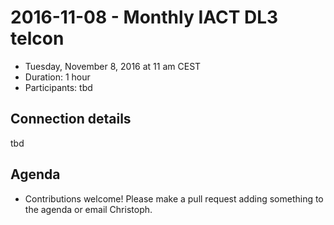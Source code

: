 # 2016-11-08 - Monthly IACT DL3 telcon

* Tuesday, November 8, 2016 at 11 am CEST
* Duration: 1 hour
* Participants: tbd

## Connection details

tbd

## Agenda

* Contributions welcome!
  Please make a pull request adding something to the agenda or email Christoph.
